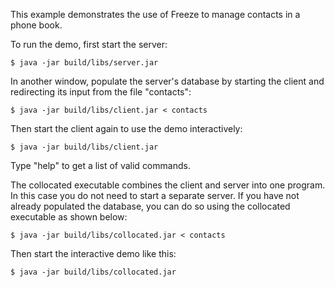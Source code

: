 This example demonstrates the use of Freeze to manage contacts in a
phone book.

To run the demo, first start the server:
```
$ java -jar build/libs/server.jar
```
In another window, populate the server's database by starting the
client and redirecting its input from the file "contacts":
```
$ java -jar build/libs/client.jar < contacts
```
Then start the client again to use the demo interactively:
```
$ java -jar build/libs/client.jar
```
Type "help" to get a list of valid commands.

The collocated executable combines the client and server into one
program. In this case you do not need to start a separate server.
If you have not already populated the database, you can do so using
the collocated executable as shown below:
```
$ java -jar build/libs/collocated.jar < contacts
```
Then start the interactive demo like this:
```
$ java -jar build/libs/collocated.jar
```